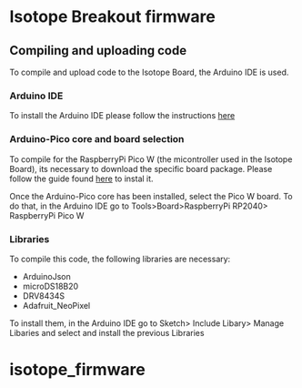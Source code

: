 # Isotope Breakout firmware

## Compiling and uploading code

To compile and upload code to the Isotope Board, the Arduino IDE is used.

### Arduino IDE

To install the Arduino IDE please follow the instructions [here](https://docs.arduino.cc/software/ide-v1/tutorials/Linux/)

### Arduino-Pico core and board selection

To compile for the RaspberryPi Pico W (the micontroller used in the Isotope Board), its necessary to download the specific board package. Please follow the guide found [here](https://arduino-pico.readthedocs.io/en/latest/install.html) to instal it.

Once the Arduino-Pico core has been installed, select the Pico W board. To do that, in the Arduino IDE go to Tools>Board>RaspberryPi RP2040> RaspberryPi Pico W

### Libraries

To compile this code, the following libraries are necessary:
- ArduinoJson
- microDS18B20
- DRV8434S
- Adafruit_NeoPixel

To install them, in the Arduino IDE go to Sketch> Include Libary> Manage Libaries and select and install the previous Libraries
# isotope_firmware
